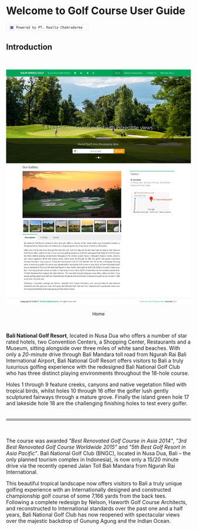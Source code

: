 # **Welcome to Golf Course User Guide**

<a href="http://www.realta.co.id/" target="_blank" ><img src="assets/img/realta.png"></a> 



## Introduction

</br>

<p align="center">
<img src="assets/img/Home/Home.png">
</p>
<center><p style="font-size:12px;"><quote>Home</quote></p></center>

<br/>

**Bali National Golf Resort**, located in Nusa Dua who offers a number of star rated hotels, two Convention Centers, a Shopping Center, Restaurants and a Museum, sitting alongside over three miles of white sand beaches. With only a _20-minute_ drive through Bali Mandara toll road from Ngurah Rai Bali International Airport, Bali National Golf Resort offers visitors to Bali a truly luxurious golfing experience with the redesigned Bali National Golf Club who has three distinct playing environments throughout the 18-hole course.  

Holes 1 through 9 feature creeks, canyons and native vegetation filled with tropical birds, whilst holes 10 through 16 offer the golfer lush gently sculptured fairways through a mature grove. Finally the island green hole 17 and lakeside hole 18 are the challenging finishing holes to test every golfer. 

<p style="font-size: 12pt; text-align: center; font-family: Calibri, sans-serif; 
	 border-bottom-width: 4px; border-bottom-style: Double;">&#160;</p>

<br/>

The course was awarded _"Best Renovated Golf Course in Asia 2014"_, _"3rd Best Renovated Golf Course Worldwide 2015"_ and _"5th Best Golf Resort in Asia Pacific"_. Bali National Golf Club (BNGC), located in Nusa Dua, Bali – the only planned tourism complex in Indonesia), is now only a 15/20 minute drive via the recently opened Jalan Toll Bali Mandara from Ngurah Rai International.   

This beautiful tropical landscape now offers visitors to Bali a truly unique golfing experience with an Internationally designed and constructed championship golf course of some 7,166 yards from the back tees. Following a complete redesign by Nelson, Haworth Golf Course Architects, and reconstructed to International standards over the past one and a half years, Bali National Golf Club has now reopened with spectacular views over the majestic backdrop of Gunung Agung and the Indian Ocean.

<br/>

